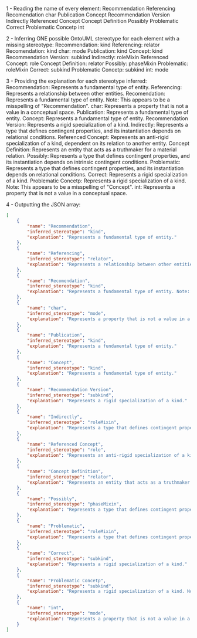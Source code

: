 1 - Reading the name of every element:
Recommendation
Referencing
Recomendation
char
Publication
Concept
Recommendation Version
Indirectly
Referenced Concept
Concept Definition
Possibly
Problematic
Correct
Problematic Concetp
int

2 - Inferring ONE possible OntoUML stereotype for each element with a missing stereotype:
Recommendation: kind
Referencing: relator
Recomendation: kind
char: mode
Publication: kind
Concept: kind
Recommendation Version: subkind
Indirectly: roleMixin
Referenced Concept: role
Concept Definition: relator
Possibly: phaseMixin
Problematic: roleMixin
Correct: subkind
Problematic Concetp: subkind
int: mode

3 - Providing the explanation for each stereotype inferred:
Recommendation: Represents a fundamental type of entity.
Referencing: Represents a relationship between other entities.
Recomendation: Represents a fundamental type of entity. Note: This appears to be a misspelling of "Recommendation".
char: Represents a property that is not a value in a conceptual space.
Publication: Represents a fundamental type of entity.
Concept: Represents a fundamental type of entity.
Recommendation Version: Represents a rigid specialization of a kind.
Indirectly: Represents a type that defines contingent properties, and its instantiation depends on relational conditions.
Referenced Concept: Represents an anti-rigid specialization of a kind, dependent on its relation to another entity.
Concept Definition: Represents an entity that acts as a truthmaker for a material relation.
Possibly: Represents a type that defines contingent properties, and its instantiation depends on intrinsic contingent conditions.
Problematic: Represents a type that defines contingent properties, and its instantiation depends on relational conditions.
Correct: Represents a rigid specialization of a kind.
Problematic Concetp: Represents a rigid specialization of a kind. Note: This appears to be a misspelling of "Concept".
int: Represents a property that is not a value in a conceptual space.


4 - Outputting the JSON array:
```json
[
    {
        "name": "Recommendation",
        "inferred_stereotype": "kind",
        "explanation": "Represents a fundamental type of entity."
    },
    {
        "name": "Referencing",
        "inferred_stereotype": "relator",
        "explanation": "Represents a relationship between other entities."
    },
    {
        "name": "Recomendation",
        "inferred_stereotype": "kind",
        "explanation": "Represents a fundamental type of entity. Note: This appears to be a misspelling of \"Recommendation\"."
    },
    {
        "name": "char",
        "inferred_stereotype": "mode",
        "explanation": "Represents a property that is not a value in a conceptual space."
    },
    {
        "name": "Publication",
        "inferred_stereotype": "kind",
        "explanation": "Represents a fundamental type of entity."
    },
    {
        "name": "Concept",
        "inferred_stereotype": "kind",
        "explanation": "Represents a fundamental type of entity."
    },
    {
        "name": "Recommendation Version",
        "inferred_stereotype": "subkind",
        "explanation": "Represents a rigid specialization of a kind."
    },
    {
        "name": "Indirectly",
        "inferred_stereotype": "roleMixin",
        "explanation": "Represents a type that defines contingent properties, and its instantiation depends on relational conditions."
    },
    {
        "name": "Referenced Concept",
        "inferred_stereotype": "role",
        "explanation": "Represents an anti-rigid specialization of a kind, dependent on its relation to another entity."
    },
    {
        "name": "Concept Definition",
        "inferred_stereotype": "relator",
        "explanation": "Represents an entity that acts as a truthmaker for a material relation."
    },
    {
        "name": "Possibly",
        "inferred_stereotype": "phaseMixin",
        "explanation": "Represents a type that defines contingent properties, and its instantiation depends on intrinsic contingent conditions."
    },
    {
        "name": "Problematic",
        "inferred_stereotype": "roleMixin",
        "explanation": "Represents a type that defines contingent properties, and its instantiation depends on relational conditions."
    },
    {
        "name": "Correct",
        "inferred_stereotype": "subkind",
        "explanation": "Represents a rigid specialization of a kind."
    },
    {
        "name": "Problematic Concetp",
        "inferred_stereotype": "subkind",
        "explanation": "Represents a rigid specialization of a kind. Note: This appears to be a misspelling of \"Concept\"."
    },
    {
        "name": "int",
        "inferred_stereotype": "mode",
        "explanation": "Represents a property that is not a value in a conceptual space."
    }
]
```